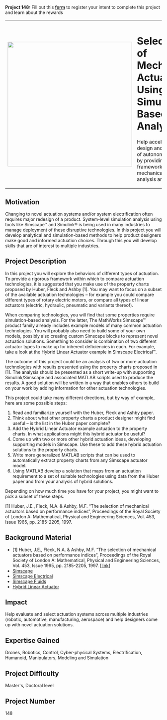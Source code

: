 **Project 148:** Fill out this <strong>[form](https://forms.office.com/Pages/ResponsePage.aspx?id=ETrdmUhDaESb3eUHKx3B5lOTzSa_A6lPqq2LJKzvpM5UMTBZRkc4UTRETjFERVRDWllQRE40OUFSQS4u)</strong> to  register your intent to complete this project and learn about the rewards

<table>
<td><img src="images/actuator.png"  width=400 /></td>
<td><p><h1>Selection of Mechanical Actuators Using Simulation-Based Analysis</h1></p>
<p>Help accelerate the design and development of autonomous systems by providing a framework for mechanical actuators analysis and selection.</p>
</table>

## Motivation

Changing to novel actuation systems and/or system electrification often requires major redesign of a product. System-level simulation analysis using tools like Simscape&trade; and Simulink&reg; is being used in many industries to manage deployment of these disruptive technologies. In this project you will develop analytical and simulation-based methods to help product designers make good and informed actuation choices. Through this you will develop skills that are of interest to multiple industries.

## Project Description

In this project you will explore the behaviors of different types of actuation. To provide a rigorous framework within which to compare actuation technologies, it is suggested that you make use of the property charts proposed by Huber, Fleck and Ashby [1]. You may want to focus on a subset of the available actuation technologies – for example you could compare different types of rotary electric motors, or compare all types of linear actuators (electric, hydraulic, pneumatic and variants thereof).


When comparing technologies, you will find that some properties require simulation-based analysis. For the latter, The MathWorks Simscape&trade; product family already includes example models of many common actuation technologies. You will probably also need to build some of your own models, possibly also creating custom Simscape blocks to represent novel actuation solutions. Something to consider is combination of two different actuator types to make up for inherent deficiencies in each. For example, take a look at the Hybrid Linear Actuator example in Simscape Electrical&trade;. 


The outcome of this project could be an analysis of two or more actuation technologies with results presented using the property charts proposed in [1]. The analysis should be presented as a short write-up with supporting Simulink/Simscape and associated MATLAB scripts used to produce the results. A good solution will be written in a way that enables others to build on your work by adding information for other actuation technologies.


This project could take many different directions, but by way of example, here are some possible steps:

1.	Read and familiarize yourself with the Huber, Fleck and Ashby paper.
2.	Think about what other property charts a product designer might find useful – is the list in the Huber paper complete?
3.	Add the Hybrid Linear Actuator example actuation to the property charts. In what applications might this hybrid actuator be useful?
4.	Come up with two or more other hybrid actuation ideas, developing supporting models in Simscape. Use these to add these hybrid actuation solutions to the property charts.
5.	Write more generalized MATLAB scripts that can be used to automatically extract property charts from any Simscape actuator model.
6.	Using MATLAB develop a solution that maps from an actuation requirement to a set of suitable technologies using data from the Huber paper and from your analysis of hybrid solutions.


Depending on how much time you have for your project, you might want to pick a subset of these steps.


[1] Huber, J.E., Fleck, N.A. &amp; Ashby, M.F. “The selection of mechanical actuators based on performance indices”, Proceedings of the Royal Society of London A&#58; Mathematical, Physical and Engineering Sciences, Vol. 453, Issue 1965, pp. 2185-2205, 1997.

## Background Material

- [1] Huber, J.E., Fleck, N.A. &amp; Ashby, M.F. “The selection of mechanical actuators based on performance indices”, Proceedings of the Royal Society of London A&#58; Mathematical, Physical and Engineering Sciences, Vol. 453, Issue 1965, pp. 2185-2205, 1997. [[link](https://royalsocietypublishing.org/doi/10.1098/rspa.1997.0117)]
- [Simscape](https://www.mathworks.com/products/simscape.html#ssfam)
- [Simscape Electrical](https://www.mathworks.com/help/physmod/sps/index.html?s_tid=CRUX_lftnav)
- [Simscape Fluids](https://www.mathworks.com/help/physmod/sps/index.html?s_tid=CRUX_lftnav)
- [Hybrid Linear Actuator](https:\www.mathworks.com\help\physmod\sps\ug\hybrid-linear-actuator.html) 

## Impact

Help evaluate and select actuation systems across multiple industries (robotic, automotive, manufacturing, aerospace) and help designers come up with novel actuation solutions.

## Expertise Gained

Drones, Robotics, Control, Cyber-physical Systems, Electrification, Humanoid, Manipulators, Modeling and Simulation

## Project Difficulty

Master's, Doctoral level

## Project Number

148


